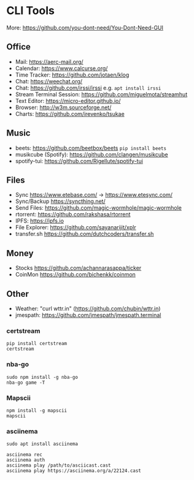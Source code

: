 # CLI Tools

More: <https://github.com/you-dont-need/You-Dont-Need-GUI>

## Office

- Mail: <https://aerc-mail.org/>
- Calendar: <https://www.calcurse.org/>
- Time Tracker: <https://github.com/jotaen/klog>
- Chat: <https://weechat.org/>
- Chat: <https://github.com/irssi/irssi> e.g. ```apt install irssi```
- Stream Terminal Session: <https://github.com/miguelmota/streamhut>
- Text Editor: <https://micro-editor.github.io/>
- Browser: <http://w3m.sourceforge.net/>
- Charts: <https://github.com/irevenko/tsukae>

## Music

- beets: <https://github.com/beetbox/beets> ```pip install beets```
- musikcube (Spotify): <https://github.com/clangen/musikcube>
- spotify-tui: <https://github.com/Rigellute/spotify-tui>

## Files

- Sync <https://www.etebase.com/> -> <https://www.etesync.com/>
- Sync/Backup <https://syncthing.net/>
- Send Files: <https://github.com/magic-wormhole/magic-wormhole>
- rtorrent: <https://github.com/rakshasa/rtorrent>
- IPFS: <https://ipfs.io>
- File Explorer: <https://github.com/sayanarijit/xplr>
- transfer.sh <https://github.com/dutchcoders/transfer.sh>

## Money

- Stocks <https://github.com/achannarasappa/ticker>
- CoinMon <https://github.com/bichenkk/coinmon>

## Other

- Weather: "curl wttr.in" (<https://github.com/chubin/wttr.in>)
- jmespath: <https://github.com/jmespath/jmespath.terminal>

### certstream

```shell
pip install certstream
certstream
```

### nba-go

```shell
sudo npm install -g nba-go
nba-go game -T
```

### Mapscii

```shell
npm install -g mapscii
mapscii
```

### asciinema

```shell
sudo apt install asciinema

asciinema rec
asciinema auth
asciinema play /path/to/asciicast.cast
asciinema play https://asciinema.org/a/22124.cast
```
